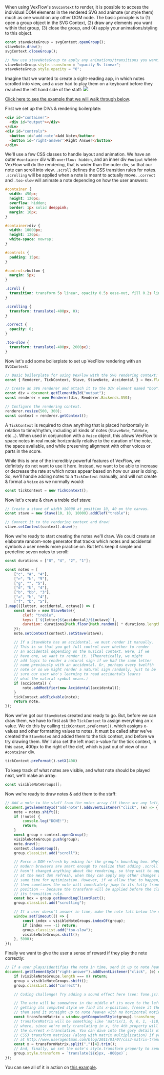 When using VexFlow's `SVGContext` to render, it is possible to access the individual DOM elements in the rendered SVG and animate (or style them) much as one would on any other DOM node. The basic principle is to (1) open a group object in the SVG Context, (2) draw any elements you want within that group, (3) close the group, and (4) apply your animations/styling to this object.

```javascript
const staveNoteGroup = svgContext.openGroup();
staveNote.draw();
svgContext.closeGroup();

// Now use staveNoteGroup to apply any animations/transitions you want:
staveNoteGroup.style.transform = "opacity 5s linear";
staveNoteGroup.style.opacity = "0";
```

Imagine that we wanted to create a sight-reading app, in which notes scrolled into view, and a user had to play them on a keyboard before they reached the left hand side of the staff:
![](https://cloud.githubusercontent.com/assets/3900962/23332303/54ac5a06-fb6f-11e6-9826-630a9a2540a9.gif)

[Click here to see the example that we will walk through below](https://jsfiddle.net/cdunz8Lw/).

First we set up the DIVs & rendering boilerplate:
```html
<div id="container">
  <div id="output"></div>
</div>
<div id="controls">
  <button id='add-note'>Add Note</button>
  <button id='right-answer'>Right Answer</button>
</div>
```

We'll use a few CSS classes to handle layout and animation. We have an outer `#container` div with `overflow: hidden`, and an inner div `#output` where VexFlow will do the rendering, that is wider than the outer div, so that our note can scroll into view. `.scroll` defines the CSS transition rules for notes. `.scrolling` will be applied when a note is meant to actually move. `.correct` and `.too-slow` will animate a note depending on how the user answers:

```css
#container {
  width: 450px;
  height: 120px;
  overflow: hidden;
  border: 1px solid deeppink;
  margin: 10px;
}

#container>div {
  width: 10000px;
  height: 120px;
  white-space: nowrap;
}

#controls {
  padding: 15px;
}

#controls>button {
  margin: 5px;
}

.scroll {
  transition: transform 5s linear, opacity 0.5s ease-out, fill 0.2s linear;
}

.scrolling {
  transform: translate(-400px, 0);
}

.correct {
  opacity: 0;
}

.too-slow {
  transform: translate(-400px, 2000px);
}
```

Now let's add some boilerplate to set up VexFlow rendering with an `SVGContext`:

```javascript
// Basic boilerplate for using VexFlow with the SVG rendering context:
const { Renderer, TickContext, Stave, StaveNote, Accidental } = Vex.Flow;

// Create an SVG renderer and attach it to the DIV element named "boo".
const div = document.getElementById("output");
const renderer = new Renderer(div, Renderer.Backends.SVG);

// Configure the rendering context.
renderer.resize(500, 300);
const context = renderer.getContext();
```

A `TickContext` is required to draw anything that is placed horizontally in relation to time/rhythm, including all kinds of notes (`StaveNote`, `TabNote`, etc...). When used in conjunction with a `Voice` object, this allows VexFlow to space notes in real music horizontally relative to the duration of the note, the space available, and while preserving alignment with other voices or parts in the score.

While this is one of the incredibly powerful features of VexFlow, we definitely do not want to use it here. Instead, we want to be able to increase or decrease the rate at which notes appear based on how our user is doing. So, we'll handle adding notes to a `TickContext` manually, and will not create & format a `Voice` as we normally would:

```javascript
const tickContext = new TickContext();
```


Now let's create & draw a treble clef stave:
```javascript
// Create a stave of width 10000 at position 10, 40 on the canvas.
const stave = new Stave(10, 10, 10000).addClef("treble");

// Connect it to the rendering context and draw!
stave.setContext(context).draw();
```

Now we're ready to start creating the notes we'll draw. We could create an elaborate random-note generator that tracks which notes and accidental symbols a user needs more practice on. But let's keep it simple and predefine seven notes to scroll:

```javascript
const durations = ["8", "4", "2", "1"];

const notes = [
    ["c", "#", "4"],
    ["e", "b", "5"],
    ["g", "", "5"],
    ["d", "b", "4"],
    ["b", "bb", "3"],
    ["a", "b", "4"],
    ["f", "b", "5"],
].map(([letter, accidental, octave]) => {
    const note = new StaveNote({
        clef: "treble",
        keys: [`${letter}${accidental}/${octave}`],
        duration: durations[Math.floor(Math.random() * durations.length)],
    });
    note.setContext(context).setStave(stave);

    // If a StaveNote has an accidental, we must render it manually.
    // This is so that you get full control over whether to render
    // an accidental depending on the musical context. Here, if we
    // have one, we want to render it. (Theoretically, we might
    // add logic to render a natural sign if we had the same letter
    // name previously with an accidental. Or, perhaps every twelfth
    // note or so we might render a natural sign randomly, just to be
    // sure our user who's learning to read accidentals learns
    // what the natural symbol means.)
    if (accidental) {
        note.addModifier(new Accidental(accidental));
    }
    tickContext.addTickable(note);
    return note;
});
```

Now we've got our `StaveNote`s created and ready to go. But, before we can draw them, we have to first ask the `TickContext` to assign everything an x value. We do this by calling `tickContext.preFormat()`, which assigns x-values and other formatting values to notes. It must be called after we've created the `StaveNote`s and added them to the tick context, and before we try drawing them. We'll also set the left most x-value for the tick context, in this case, 400px to the right of the clef, which is just out of view of our `#container` div.

```javascript
tickContext.preFormat().setX(400)
```

To keep track of what notes are visible, and what note should be played next, we'll make an array:
```javascript
const visibleNoteGroups[];
```

Now we're ready to draw notes & add them to the staff:
```javascript
// Add a note to the staff from the notes array (if there are any left).
document.getElementById("add-note").addEventListener("click", (e) => {
    note = notes.shift();
    if (!note) {
        console.log("DONE!");
        return;
    }
    const group = context.openGroup();
    visibleNoteGroups.push(group);
    note.draw();
    context.closeGroup();
    group.classList.add("scroll");

    // Force a DOM-refresh by asking for the group's bounding box. Why? Most
    // modern browsers are smart enough to realize that adding .scroll class
    // hasn't changed anything about the rendering, so they wait to apply it
    // at the next dom refresh, when they can apply any other changes at the
    // same time for optimization. However, if we allow that to happen,
    // then sometimes the note will immediately jump to its fully transformed
    // position -- because the transform will be applied before the class with
    // its transition rule.
    const box = group.getBoundingClientRect();
    group.classList.add("scrolling");

    // If a user doesn't answer in time, make the note fall below the staff.
    window.setTimeout(() => {
        const index = visibleNoteGroups.indexOf(group);
        if (index === -1) return;
        group.classList.add("too-slow");
        visibleNoteGroups.shift();
    }, 5000);
});
```

Finally we want to give the user a sense of reward if they play the note correctly:

```javascript
// If a user plays/identifies the note in time, send it up to note heaven.
document.getElementById("right-answer").addEventListener("click", (e) => {
    if (visibleNoteGroups.length === 0) return;
    group = visibleNoteGroups.shift();
    group.classList.add("correct");

    // Coding challenge! Try adding a sound effect here (see: Tone.js).

    // The note will be somewhere in the middle of its move to the left -- by
    // getting its computed style we find its x-position, freeze it there, and
    // then send it straight up to note heaven with no horizontal motion.
    const transformMatrix = window.getComputedStyle(group).transform;
    // transformMatrix will be something like 'matrix(1, 0, 0, 1, -118, 0)'
    // where, since we're only translating in x, the 4th property will be
    // the current x-translation. You can dive into the gory details of
    // CSS3 transform matrices (along with matrix multiplication) if you want
    // at http://www.useragentman.com/blog/2011/01/07/css3-matrix-transform-for-the-mathematically-challenged/
    const x = transformMatrix.split(",")[4].trim();
    // And, finally, we set the note's style.transform property to send it skyward.
    group.style.transform = `translate(${x}px, -800px)`;
});
```

You can see all of it in action on [this example](https://jsfiddle.net/cdunz8Lw/).